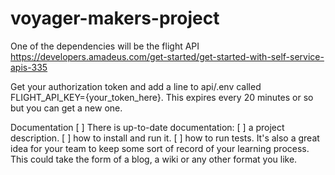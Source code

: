 # voyager-makers-project

One of the dependencies will be the flight API
https://developers.amadeus.com/get-started/get-started-with-self-service-apis-335

Get your authorization token and add a line to api/.env called FLIGHT_API_KEY={your_token_here}. This expires every 20 minutes or so but you can get a new one.


Documentation
[ ] There is up-to-date documentation:
[ ] a project description.
[ ] how to install and run it.
[ ] how to run tests.
It's also a great idea for your team to keep some sort of record of your learning process. This could take the form of a blog, a wiki or any other format you like.

